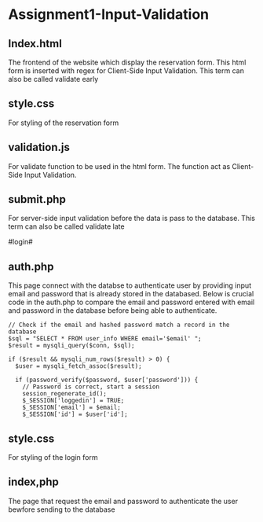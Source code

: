 # Assignment1-Input-Validation


## Index.html ##
The frontend of the website which display the reservation form. This html form is inserted with regex for Client-Side Input Validation. This term can also be called validate early

## style.css ##
For styling of the reservation form

## validation.js ##
For validate function to be used in the html form. The function act as Client-Side Input Validation.

## submit.php ##

For server-side input validation before the data is pass to the database. This term can also be called validate late



#login#

## auth.php ##
This page connect with the databse to authenticate user by providing input email and password that is already stored in the databased. Below is crucial code in the auth.php to compare the email and password entered  with email and password in the database before being able to authenticate.

    // Check if the email and hashed password match a record in the database
    $sql = "SELECT * FROM user_info WHERE email='$email' ";
    $result = mysqli_query($conn, $sql);
  
    if ($result && mysqli_num_rows($result) > 0) {
      $user = mysqli_fetch_assoc($result);
  
      if (password_verify($password, $user['password'])) {
        // Password is correct, start a session
        session_regenerate_id();
        $_SESSION['loggedin'] = TRUE;
        $_SESSION['email'] = $email;
        $_SESSION['id'] = $user['id'];
        

## style.css ##
For styling of the login form

## index,php ##
The page that request the email and password to authenticate the user bewfore sending to the database
